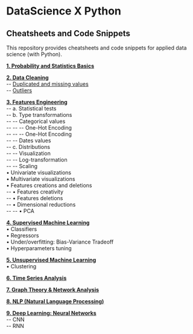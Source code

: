 # DataScience X Python

## Cheatsheets and Code Snippets

This repository provides cheatsheets and code snippets for applied data science (with Python).

**[1. Probability and Statistics Basics](I.%20Probability%20and%20Statistics%20Basics)**  

**[2. Data Cleaning](II.%20Data%20Cleaning)**  
-- [Duplicated and missing values](Metrics)  
-- [Outliers](Models/Regressors)

**[3. Features Engineering](#three)**  
-- a. Statistical tests  
-- b. Type transformations  
-- -- Categorical values  
-- -- -- One-Hot Encoding  
-- -- -- One-Hot Encoding  
-- -- Dates values  
-- c. Distributions  
-- -- Visualization    
-- -- Log-transformation  
-- -- Scaling  
• Univariate visualizations  
• Multivariate visualizations  
• Features creations and deletions  
-- • Features creativity  
-- • Features deletions  
-- • Dimensional reductions  
-- -- • PCA  

**[4. Supervised Machine Learning](#four)**  
• Classifiers  
• Regressors  
• Under/overfitting: Bias-Variance Tradeoff  
• Hyperparameters tuning  

**[5. Unsupervised Machine Learning](#four)**  
• Clustering  

**[6. Time Series Analysis](#six)**  

**[7. Graph Theory & Network Analysis](#six)**  

**[8. NLP (Natural Language Processing)](#six)**  

**[9. Deep Learning: Neural Networks](#six)**  
-- CNN  
-- RNN  